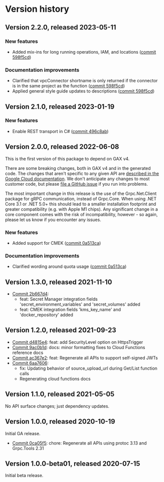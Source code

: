 # Version history

## Version 2.2.0, released 2023-05-11

### New features

- Added mix-ins for long running operations, IAM, and locations ([commit 598f5cd](https://github.com/googleapis/google-cloud-dotnet/commit/598f5cdfce9da1355657232d9ed878093b469b3b))

### Documentation improvements

- Clarified that vpcConnector shortname is only returned if the connector is in the same project as the function ([commit 598f5cd](https://github.com/googleapis/google-cloud-dotnet/commit/598f5cdfce9da1355657232d9ed878093b469b3b))
- Applied general style guide updates to descriptions ([commit 598f5cd](https://github.com/googleapis/google-cloud-dotnet/commit/598f5cdfce9da1355657232d9ed878093b469b3b))

## Version 2.1.0, released 2023-01-19

### New features

- Enable REST transport in C# ([commit 496c8ab](https://github.com/googleapis/google-cloud-dotnet/commit/496c8abe53e80646e5dd5a6d4a2231b11b36969a))

## Version 2.0.0, released 2022-06-08

This is the first version of this package to depend on GAX v4.

There are some breaking changes, both in GAX v4 and in the generated
code. The changes that aren't specific to any given API are [described in the Google Cloud
documentation](https://cloud.google.com/dotnet/docs/reference/help/breaking-gax4).
We don't anticipate any changes to most customer code, but please [file a
GitHub issue](https://github.com/googleapis/google-cloud-dotnet/issues/new/choose)
if you run into problems.

The most important change in this release is the use of the Grpc.Net.Client package
for gRPC communication, instead of Grpc.Core. When using .NET Core 3.1 or .NET 5.0+
this should lead to a smaller installation footprint and greater compatibility (e.g.
with Apple M1 chips). Any significant change in a core component comes with the risk
of incompatibility, however - so again, please let us know if you encounter any
issues.

### New features

- Added support for CMEK ([commit 0a513ca](https://github.com/googleapis/google-cloud-dotnet/commit/0a513ca35d45c878eb6a35dc2780c6965bcb7211))

### Documentation improvements

- Clarified wording around quota usage ([commit 0a513ca](https://github.com/googleapis/google-cloud-dotnet/commit/0a513ca35d45c878eb6a35dc2780c6965bcb7211))
## Version 1.3.0, released 2021-11-10

- [Commit 2b667d4](https://github.com/googleapis/google-cloud-dotnet/commit/2b667d4):
  - feat: Secret Manager integration fields 'secret_environment_variables' and 'secret_volumes' added
  - feat: CMEK integration fields 'kms_key_name' and 'docker_repository' added

## Version 1.2.0, released 2021-09-23

- [Commit d4815e4](https://github.com/googleapis/google-cloud-dotnet/commit/d4815e4): feat: add SecurityLevel option on HttpsTrigger
- [Commit 9ac0b1d](https://github.com/googleapis/google-cloud-dotnet/commit/9ac0b1d): docs: minor formatting fixes to Cloud Functions reference docs
- [Commit ac367e2](https://github.com/googleapis/google-cloud-dotnet/commit/ac367e2): feat: Regenerate all APIs to support self-signed JWTs
- [Commit 6aa7606](https://github.com/googleapis/google-cloud-dotnet/commit/6aa7606):
  - fix: Updating behavior of source_upload_url during Get/List function calls
  - Regenerating cloud functions docs

## Version 1.1.0, released 2021-05-05

No API surface changes; just dependency updates.

## Version 1.0.0, released 2020-10-19

Initial GA release.

- [Commit 0ca05f5](https://github.com/googleapis/google-cloud-dotnet/commit/0ca05f5): chore: Regenerate all APIs using protoc 3.13 and Grpc.Tools 2.31

## Version 1.0.0-beta01, released 2020-07-15

Initial beta release.



